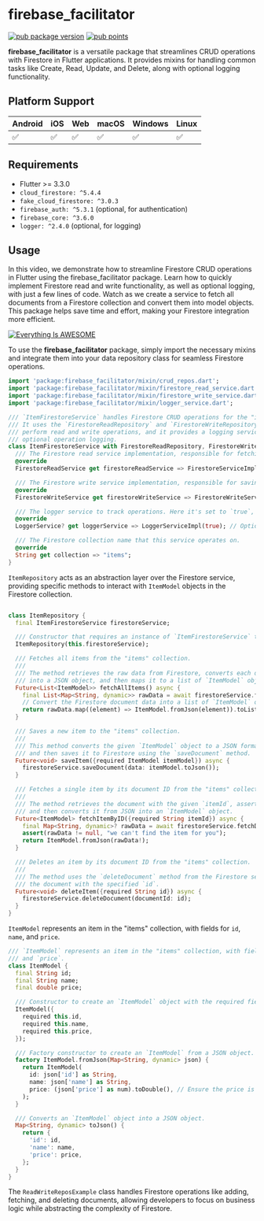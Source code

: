 

# firebase\_facilitator

[![pub package version](https://img.shields.io/pub/v/firebase_facilitator.svg)](https://pub.dev/packages/firebase_facilitator) [![pub points](https://img.shields.io/pub/points/firebase_facilitator?color=2E8B57&label=pub%20points)](https://pub.dev/packages/firebase_facilitator/score)

**firebase\_facilitator** is a versatile package that streamlines CRUD operations with Firestore in Flutter applications. It provides mixins for handling common tasks like Create, Read, Update, and Delete, along with optional logging functionality.

## Platform Support

| Android | iOS | Web | macOS | Windows | Linux |
| --- | --- | --- | --- | --- | --- |
| ✅   | ✅   | ✅   | ✅   | ✅   | ✅   |

## Requirements

*   Flutter >= 3.3.0
*   `cloud_firestore: ^5.4.4`
*   `fake_cloud_firestore: ^3.0.3`
*   `firebase_auth: ^5.3.1` (optional, for authentication)
*   `firebase_core: ^3.6.0`
*   `logger: ^2.4.0` (optional, for logging)

## Usage

In this video, we demonstrate how to streamline Firestore CRUD operations in Flutter using the firebase_facilitator package. Learn how to quickly implement Firestore read and write functionality, as well as optional logging, with just a few lines of code. Watch as we create a service to fetch all documents from a Firestore collection and convert them into model objects. This package helps save time and effort, making your Firestore integration more efficient.

[![Everything Is AWESOME](https://i9.ytimg.com/vi_webp/pReLQ-5sTaE/mq2.webp?sqp=CJjOqbgG-oaymwEmCMACELQB8quKqQMa8AEB-AH-CYAC0AWKAgwIABABGEsgZShRMA8=&rs=AOn4CLCYyC5yXhKLpiUNef_6jo8QjPa5BQ)](https://www.youtube.com/playlist?list=PLUSagxHszGmP4O3RoNo4C6A9-zK0i37Ql "Everything Is AWESOME")

To use the **firebase\_facilitator** package, simply import the necessary mixins and integrate them into your data repository class for seamless Firestore operations.

```dart
import 'package:firebase_facilitator/mixin/crud_repos.dart';
import 'package:firebase_facilitator/mixin/firestore_read_service.dart';
import 'package:firebase_facilitator/mixin/firestore_write_service.dart';
import 'package:firebase_facilitator/mixin/logger_service.dart';

/// `ItemFirestoreService` handles Firestore CRUD operations for the "items" collection.
/// It uses the `FirestoreReadRepository` and `FirestoreWriteRepository` mixins to
/// perform read and write operations, and it provides a logging service for
/// optional operation logging.
class ItemFirestoreService with FirestoreReadRepository, FirestoreWriteRepository {
  /// The Firestore read service implementation, responsible for fetching data from Firestore.
  @override
  FirestoreReadService get firestoreReadService => FirestoreServiceImpl();

  /// The Firestore write service implementation, responsible for saving and deleting data in Firestore.
  @override
  FirestoreWriteService get firestoreWriteService => FirestoreWriteServiceImpl();

  /// The logger service to track operations. Here it's set to `true`, enabling logging.
  @override
  LoggerService? get loggerService => LoggerServiceImpl(true); // Optional

  /// The Firestore collection name that this service operates on.
  @override
  String get collection => "items";
}

```


`ItemRepository` acts as an abstraction layer over the Firestore service,
providing specific methods to interact with `ItemModel` objects in the Firestore
collection.

```dart

class ItemRepository {
  final ItemFirestoreService firestoreService;

  /// Constructor that requires an instance of `ItemFirestoreService` to be passed in.
  ItemRepository(this.firestoreService);

  /// Fetches all items from the "items" collection.
  ///
  /// The method retrieves the raw data from Firestore, converts each document
  /// into a JSON object, and then maps it to a list of `ItemModel` objects.
  Future<List<ItemModel>> fetchAllItems() async {
    final List<Map<String, dynamic>> rawData = await firestoreService.fetchAllDocuments();
    // Convert the Firestore document data into a list of `ItemModel` objects.
    return rawData.map((element) => ItemModel.fromJson(element)).toList();
  }

  /// Saves a new item to the "items" collection.
  ///
  /// This method converts the given `ItemModel` object to a JSON format
  /// and then saves it to Firestore using the `saveDocument` method.
  Future<void> saveItem({required ItemModel itemModel}) async {
    firestoreService.saveDocument(data: itemModel.toJson());
  }

  /// Fetches a single item by its document ID from the "items" collection.
  ///
  /// The method retrieves the document with the given `itemId`, asserts that it exists,
  /// and then converts it from JSON into an `ItemModel` object.
  Future<ItemModel> fetchItemByID({required String itemId}) async {
    final Map<String, dynamic>? rawData = await firestoreService.fetchDocumentById(docId: itemId);
    assert(rawData != null, "we can't find the item for you");
    return ItemModel.fromJson(rawData!);
  }

  /// Deletes an item by its document ID from the "items" collection.
  ///
  /// The method uses the `deleteDocument` method from the Firestore service to remove
  /// the document with the specified `id`.
  Future<void> deleteItem({required String id}) async {
    firestoreService.deleteDocument(documentId: id);
  }
}


```

`ItemModel` represents an item in the "items" collection, with fields for `id`, `name`,
and `price`.

```dart
/// `ItemModel` represents an item in the "items" collection, with fields for `id`, `name`,
/// and `price`.
class ItemModel {
  final String id;
  final String name;
  final double price;

  /// Constructor to create an `ItemModel` object with the required fields.
  ItemModel({
    required this.id,
    required this.name,
    required this.price,
  });

  /// Factory constructor to create an `ItemModel` from a JSON object.
  factory ItemModel.fromJson(Map<String, dynamic> json) {
    return ItemModel(
      id: json['id'] as String,
      name: json['name'] as String,
      price: (json['price'] as num).toDouble(), // Ensure the price is converted to a double.
    );
  }

  /// Converts an `ItemModel` object into a JSON object.
  Map<String, dynamic> toJson() {
    return {
      'id': id,
      'name': name,
      'price': price,
    };
  }
}


```




The `ReadWriteReposExample` class handles Firestore operations like adding, fetching, and deleting documents, allowing developers to focus on business logic while abstracting the complexity of Firestore.